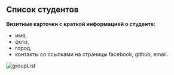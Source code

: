 ## Список студентов
 
**Визитные карточки с краткой информацией о студенте:**
 - имя, 
 - фото,
 - город,
 - контакты со ссылками на страницы facebook, github, email. 
 
 ![groupList](../_assets/groupList.png)
 
 
